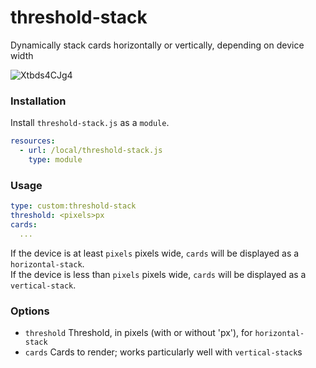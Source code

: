 threshold-stack
===============
Dynamically stack cards horizontally or vertically, depending on device width

![Xtbds4CJg4](https://user-images.githubusercontent.com/34781835/75109445-3b625200-55f1-11ea-83d7-5d234badb5f1.gif)

### Installation
Install `threshold-stack.js` as a `module`.
```yaml
resources:
  - url: /local/threshold-stack.js
    type: module
```

### Usage
```yaml
type: custom:threshold-stack
threshold: <pixels>px
cards:
  ...
```
If the device is at least `pixels` pixels wide, `cards` will be displayed as a `horizontal-stack`.  
If the device is less than `pixels` pixels wide, `cards` will be displayed as a `vertical-stack`.

### Options
- `threshold` Threshold, in pixels (with or without 'px'), for `horizontal-stack`
- `cards` Cards to render; works particularly well with `vertical-stack`s
